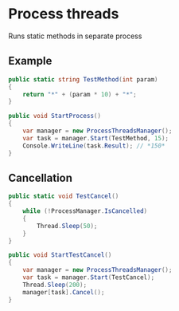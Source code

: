 Process threads
===============

Runs static methods in separate process

Example
-------

```C#
public static string TestMethod(int param)
{
    return "*" + (param * 10) + "*";
}

public void StartProcess()
{
	var manager = new ProcessThreadsManager();
    var task = manager.Start(TestMethod, 15);
    Console.WriteLine(task.Result); // *150*
}

```

Cancellation
------------

```C#
public static void TestCancel()
{
    while (!ProcessManager.IsCancelled)
    {
        Thread.Sleep(50);
    }
}

public void StartTestCancel()
{
	var manager = new ProcessThreadsManager();
    var task = manager.Start(TestCancel);
    Thread.Sleep(200);
    manager[task].Cancel();
}
```